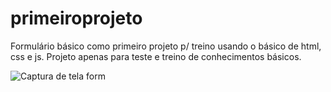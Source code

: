 # primeiroprojeto
Formulário básico como primeiro projeto p/ treino usando o básico de html, css e js.
Projeto apenas para teste e treino de conhecimentos básicos.

![Captura de tela form](https://user-images.githubusercontent.com/106560104/180656283-8c3e66fd-c6c9-4d0a-9435-ce082356ee27.png)
